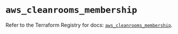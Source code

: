 # `aws_cleanrooms_membership`

Refer to the Terraform Registry for docs: [`aws_cleanrooms_membership`](https://registry.terraform.io/providers/hashicorp/aws/5.95.0/docs/resources/cleanrooms_membership).
